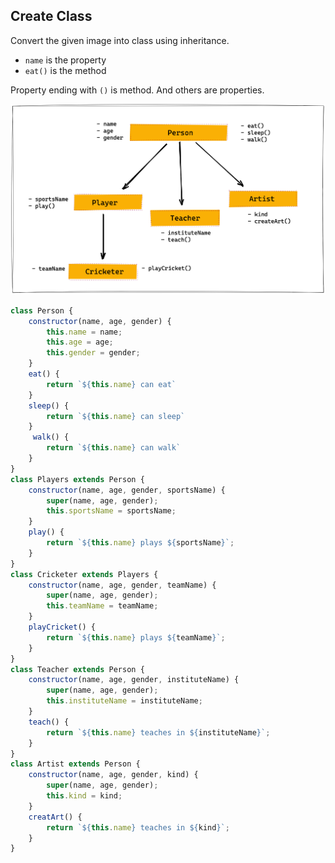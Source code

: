 ## Create Class

Convert the given image into class using inheritance.

- `name` is the property
- `eat()` is the method

Property ending with `()` is method. And others are properties.

![Inheritance](../assets/inheritance.png)
```js
class Person {
    constructor(name, age, gender) {
        this.name = name;
        this.age = age;
        this.gender = gender;
    }
    eat() {
        return `${this.name} can eat`
    }
    sleep() {
        return `${this.name} can sleep`
    }
     walk() {
        return `${this.name} can walk`
    }
}
class Players extends Person {
    constructor(name, age, gender, sportsName) {
        super(name, age, gender);
        this.sportsName = sportsName;
    }
    play() {
        return `${this.name} plays ${sportsName}`;
    }
}
class Cricketer extends Players {
    constructor(name, age, gender, teamName) {
        super(name, age, gender);
        this.teamName = teamName;
    }
    playCricket() {
        return `${this.name} plays ${teamName}`;
    }
}
class Teacher extends Person {
    constructor(name, age, gender, instituteName) {
        super(name, age, gender);
        this.instituteName = instituteName;
    }
    teach() {
        return `${this.name} teaches in ${instituteName}`;
    }
}
class Artist extends Person {
    constructor(name, age, gender, kind) {
        super(name, age, gender);
        this.kind = kind;
    }
    creatArt() {
        return `${this.name} teaches in ${kind}`;
    }
}
```